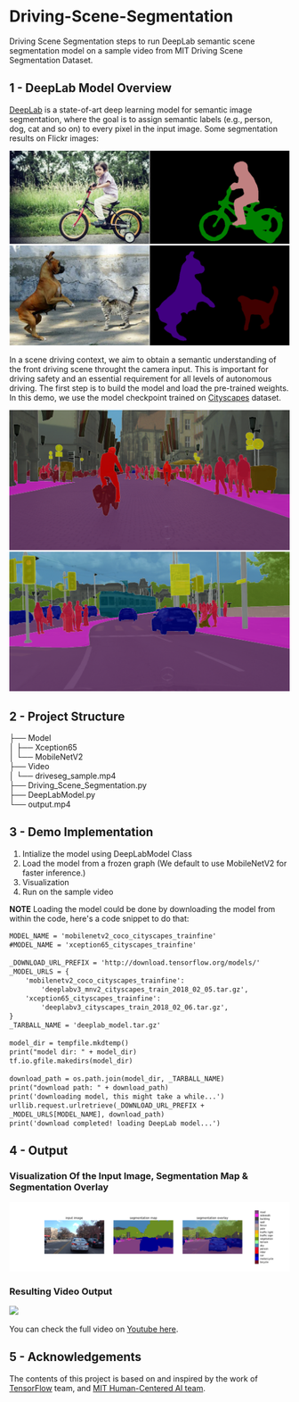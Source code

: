 # Driving-Scene-Segmentation
Driving Scene Segmentation steps to run DeepLab semantic scene segmentation model on a sample video from MIT Driving Scene Segmentation Dataset.


## 1 - DeepLab Model Overview 

[DeepLab](https://github.com/tensorflow/models/tree/master/research/deeplab) is a state-of-art deep learning model for semantic image segmentation, where the goal is to assign semantic labels (e.g., person, dog, cat and so on) to every pixel in the input image. Some segmentation results on Flickr images:

<img src="read_me_images/1.png">

<img src="read_me_images/2.png">

In a scene driving context, we aim to obtain a semantic understanding of the front driving scene throught the camera input. This is important for driving safety and an essential requirement for all levels of autonomous driving. The first step is to build the model and load the pre-trained weights. In this demo, we use the model checkpoint trained on [Cityscapes](https://www.cityscapes-dataset.com/) dataset.

<img src="read_me_images/3.png">

<img src="read_me_images/4.png">

## 2 - Project Structure

├── Model<br/>
│   ├── Xception65<br/>
│   └── MobileNetV2<br/>
├── Video<br/>
│   └── driveseg_sample.mp4<br/>
├── Driving_Scene_Segmentation.py<br/>
├── DeepLabModel.py<br/>
└── output.mp4<br/>

## 3 - Demo Implementation

1. Intialize the model using DeepLabModel Class
2. Load the model from a frozen graph (We default to use MobileNetV2 for faster inference.)
3. Visualization
4. Run on the sample video

**NOTE** 
Loading the model could be done by downloading the model from within the code, here's a code snippet to do that: 

    MODEL_NAME = 'mobilenetv2_coco_cityscapes_trainfine'
    #MODEL_NAME = 'xception65_cityscapes_trainfine'

    _DOWNLOAD_URL_PREFIX = 'http://download.tensorflow.org/models/'
    _MODEL_URLS = {
        'mobilenetv2_coco_cityscapes_trainfine':
            'deeplabv3_mnv2_cityscapes_train_2018_02_05.tar.gz',
        'xception65_cityscapes_trainfine':
            'deeplabv3_cityscapes_train_2018_02_06.tar.gz',
    }
    _TARBALL_NAME = 'deeplab_model.tar.gz'

    model_dir = tempfile.mkdtemp()
    print("model dir: " + model_dir)
    tf.io.gfile.makedirs(model_dir)

    download_path = os.path.join(model_dir, _TARBALL_NAME)
    print("download path: " + download_path)
    print('downloading model, this might take a while...')
    urllib.request.urlretrieve(_DOWNLOAD_URL_PREFIX + _MODEL_URLS[MODEL_NAME], download_path)
    print('download completed! loading DeepLab model...')


## 4 - Output 

### Visualization Of the Input Image, Segmentation Map & Segmentation Overlay

<img src="read_me_images/5.png">

### Resulting Video Output

<img src="read_me_images/demo.png">

You can check the full video on [Youtube here](https://www.youtube.com/watch?v=TB9UoTPsahs).


## 5 - Acknowledgements
The contents of this project is based on and inspired by the work of [TensorFlow](https://www.tensorflow.org/) team, and [MIT Human-Centered AI team](https://hcai.mit.edu/).